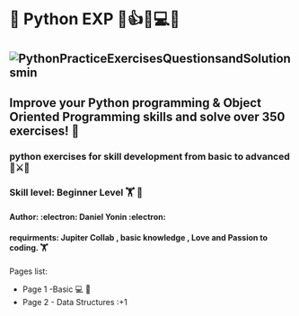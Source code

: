 # 🐍 Python EXP 💯👍💾💻💯
![PythonPracticeExercisesQuestionsandSolutionsmin](https://user-images.githubusercontent.com/81182687/198426172-bf6eb9b7-2eb6-4c78-858c-3594f0381dca.png)
---
##  Improve your Python programming & Object Oriented Programming skills and solve over 350 exercises! 🚀
### python exercises for skill development from basic to advanced 🦟⚔️🐍 
### Skill level: Beginner Level 🏋️ 👾
#### Author: :electron:  Daniel Yonin  :electron: 
#### requirments: Jupiter Collab , basic knowledge , Love and Passion to coding. 🏋️

Pages list:
- Page 1 -Basic 💻 🔌
- Page 2 - Data Structures   :+1


